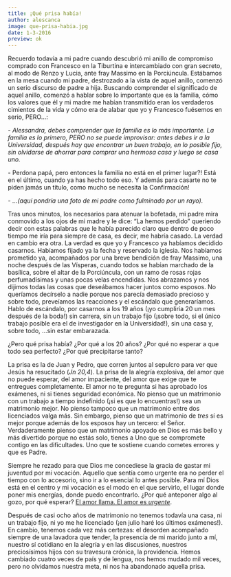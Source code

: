 ```yaml
---
title: ¡Qué prisa había!
author: alescanca
image: que-prisa-habia.jpg
date: 1-3-2016
preview: ok
---
```


Recuerdo todavía a mi padre cuando descubrió mi anillo de compromiso comprado con Francesco en la Tiburtina e intercambiado con gran secreto, al modo de Renzo y Lucia, ante fray Massimo en la Porciúncula.  Estábamos en la mesa cuando mi padre, destrozado a la vista de aquel anillo, comenzó un serio discurso de padre a hija. Buscando comprender el significado de aquel anillo, comenzó a hablar sobre lo importante que es la familia, cómo los valores que él y mi madre me habían transmitido eran los verdaderos cimientos de la vida y cómo era de alabar que yo y Francesco fuésemos en serio, PERO…:

\- *Alessandra, debes comprender que la familia es lo más importante. La familia es lo primero, PERO no se puede improvisar: antes debes ir a la Universidad, después hay que encontrar un buen trabajo, en lo posible fijo, sin olvidarse de ahorrar para comprar una hermosa casa y luego se casa uno.* 

\- Perdona papá, pero entonces la familia no está en el primer lugar?! Está en el último, cuando ya has hecho todo eso. Y además para casarte no te piden jamás un título, como mucho se necesita la Confirmación! 

\- *…(aquí pondría una foto de mi padre como fulminado por un rayo).*

Tras unos minutos, los necesarios para atenuar la bofetada, mi padre mira conmovido a los ojos de mi madre y le dice: “La hemos perdido” queriendo decir con estas palabras que le había parecido claro que dentro de poco tiempo me iría para siempre de casa, es decir, me habría casado. La verdad en cambio era otra. La verdad es que yo y Francesco ya habíamos decidido casarnos. Habíamos fijado ya la fecha y reservado la iglesia. Nos habíamos prometido ya, acompañados por una breve bendición de fray Massimo, una noche después de las Vísperas, cuando todos se habían marchado de la basílica, sobre el altar de la Porciúncula, con un ramo de rosas rojas perfumadísimas y unas pocas velas encendidas. Nos abrazamos y nos dijimos todas las cosas que deseábamos hacer juntos como esposos. No queríamos decírselo a nadie porque nos parecía demasiado precioso y sobre todo, preveíamos las reacciones y el escándalo que generaríamos. Hablo de escándalo, por casarnos a los 19 años (¡yo cumpliría 20 un mes después de la boda!) sin carrera, sin un trabajo fijo (¡sobre todo, si el único trabajo posible era el de investigador en la Universidad!), sin una casa y, sobre todo, …sin estar embarazada.

¿Pero qué prisa había? ¿Por qué a los 20 años? ¿Por qué no esperar a que todo sea perfecto? ¿Por qué precipitarse tanto?

La prisa es la de Juan y Pedro, que corren juntos al sepulcro para ver que Jesús ha resucitado (*Jn 20,4*). La prisa de la alegría explosiva, del amor que no puede esperar, del amor impaciente, del amor que exige que te entregues completamente. El amor no te pregunta si has aprobado los exámenes, ni si tienes seguridad económica. No pienso que un matrimonio con un trabajo a tiempo indefinido (¡si es que lo encuentras!) sea un matrimonio mejor. No pienso tampoco que un matrimonio entre dos licenciados valga más. Sin embargo, pienso que un matrimonio de *tres* sí es mejor porque además de los esposos hay un tercero: el Señor. Verdaderamente pienso que un matrimonio apoyado en Dios es más bello y más divertido porque no estás solo, tienes a Uno que se compromete contigo en las dificultades. Uno que te sostiene cuando cometes errores y que es Padre.

Siempre he rezado para que Dios me concediese la gracia de gastar mi juventud por mi vocación. Aquello que sentía como urgente era no perder el tiempo con lo accesorio, sino ir a lo esencial lo antes posible. Para mí Dios está en el centro y mi vocación es el modo en el que servirlo, el lugar donde poner mis energías, donde puedo encontrarlo. ¿Por qué anteponer algo al gozo, por qué esperar? [El amor llama. El amor es *urgente*](http://5p2p.it/l-amore-chiama-l-amore-e-urgente/).

Después de casi ocho años de matrimonio no tenemos todavía una casa, ni un trabajo fijo, ni yo me he licenciado (¡en julio haré los últimos exámenes!). En cambio, tenemos cada vez más certezas: el desorden acompañado siempre de una lavadora que tender, la presencia de mi marido junto a mí, nuestro sí cotidiano en la alegría y en las discusiones, nuestros preciosísimos hijos con su travesura crónica, la providencia. Hemos cambiado cuatro veces de país y de lengua, nos hemos mudado mil veces, pero no olvidamos nuestra meta, ni nos ha abandonado aquella prisa.
